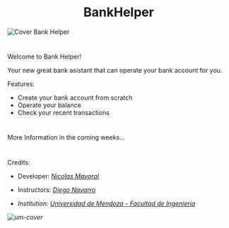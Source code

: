 <h1 align="center"> BankHelper </h1>

![Cover Bank Helper](https://github.com/NKAmazing/BankHelper/assets/83615373/96713184-837a-4f2c-888f-d488528ef65e)

#

Welcome to Bank Helper!

Your new great bank asistant that can operate your bank account for you.

Features:

* Create your bank account from scratch
* Operate your balance
* Check your recent transactions

#

More Information in the coming weeks...

#

Credits:
- Developer: [<i>Nicolas Mayoral</i>](https://github.com/NKAmazing)
- Instructors: <i>[Diego Navarro](https://github.com/d1cor)
  
- Institution: [<i>Universidad de Mendoza - Facultad de Ingenieria</i>](https://um.edu.ar/ingenieria/)

![um-cover](https://user-images.githubusercontent.com/83615373/235419081-c36fcb36-c412-4317-b40a-7cad5e937339.png)

